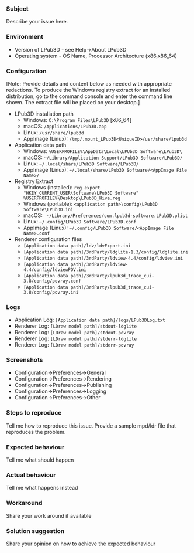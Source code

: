 ### Subject
Describe your issue here.

### Environment
* Version of LPub3D - see Help->About LPub3D
* Operating system - OS Name, Processor Architecture (x86,x86_64)

### Configuration
[Note: Provide details and content below as needed with appropriate redactions. To produce the Windows registry extract for an installed distribution, go to the command console and enter the command line shown. The extract file will be placed on your desktop.]
* LPub3D installation path
  - Windows: `C:\Program Files\LPub3D` [x86_64]
  - macOS: `/Applications/LPub3D.app`
  - Linux:  `/usr/share/lpub3d`
  - AppImage (Linux): `/tmp/.mount_LPub3D<UniqueID>/usr/share/lpub3d`
* Application data path
  - Windows: `%USERPROFILE%\AppData\Local\LPUb3D Software\LPub3D\`
  - macOS: `~/Library/Application Support/LPub3D Software/LPub3D/`
  - Linux: `~/.local/share/LPub3D Software/LPub3D/`
  - AppImage (Linux): `~/.local/share/LPub3D Software/<AppImage File Name>/`
* Registry Extract
  - Windows (installed): `reg export "HKEY_CURRENT_USER\Software\LPub3D Software" %USERPROFILE%\Desktop\LPub3D_Hive.reg`
  - Windows (portable): `<application path>\config\LPub3D Software\LPub3D.ini`
  - macOS: ` ~/Library/Preferences/com.lpub3d-software.LPub3D.plist`
  - Linux: `~/.config/LPub3D Software/LPub3D.conf`
  - AppImage (Linux): `~/.config/LPub3D Software/<AppImage File Name>.conf`
* Renderer configuration files
  - `[Application data path]/ldv/ldvExport.ini`
  - `[Application data path]/3rdParty/ldglite-1.3/config/ldglite.ini`
  - `[Application data path]/3rdParty/ldview-4.4/config/ldview.ini`
  - `[Application data path]/3rdParty/ldview-4.4/config/ldviewPOV.ini`
  - `[Application data path]/3rdParty/lpub3d_trace_cui-3.8/config/povray.conf`
  - `[Application data path]/3rdParty/lpub3d_trace_cui-3.8/config/povray.ini`

### Logs
* Application Log: `[Application data path]/logs/LPub3DLog.txt`
* Renderer Log: `[LDraw model path]/stdout-ldglite`
* Renderer Log: `[LDraw model path]/stdout-povray`
* Renderer Log: `[LDraw model path]/stderr-ldglite`
* Renderer Log: `[LDraw model path]/stderr-povray`

### Screenshots
* Configuration->Preferences->General
* Configuration->Preferences->Rendering
* Configuration->Preferences->Publishing
* Configuration->Preferences->Logging
* Configuration->Preferences->Other

### Steps to reproduce
Tell me how to reproduce this issue.
Provide a sample mpd/ldr file that reproduces the problem.

### Expected behaviour
Tell me what should happen

### Actual behaviour
Tell me what happens instead

### Workaround
Share your work around if available

### Solution suggestion
Share your opinion on how to achieve the expected behaviour
